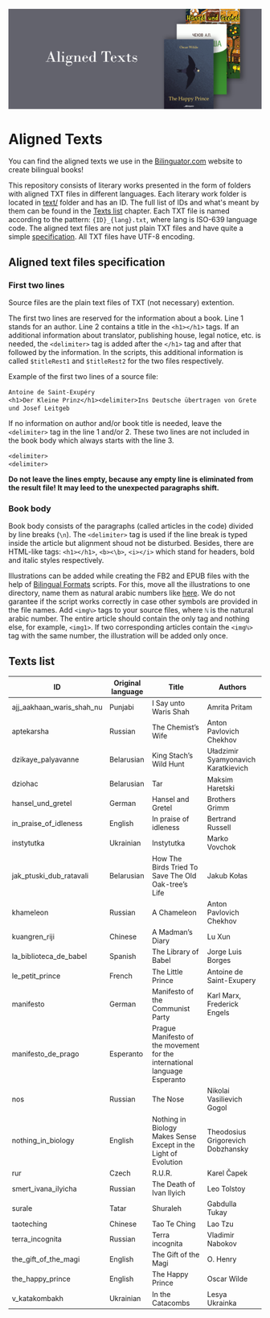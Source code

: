 ![](img/banner.png)

# Aligned Texts

You can find the aligned texts we use in the [Bilinguator.com](https://bilinguator.com/) website to create bilingual books!

This repository consists of literary works presented in the form of folders with aligned TXT files in different languages. Each literary work folder is located in [text/](https://github.com/bilinguator/aligned-texts/tree/main/texts) folder and has an ID. The full list of IDs and what's meant by them can be found in the [Texts list](#texts-list) chapter. Each TXT file is named according to the pattern: `{ID}_{lang}.txt`, where lang is ISO-639 language code. The aligned text files are not just plain TXT files and have quite a simple [specification](#aligned-text-files-specification). All TXT files have UTF-8 encoding.

## Aligned text files specification

### First two lines

Source files are the plain text files of TXT (not necessary) extention.

The first two lines are reserved for the information about a book. Line 1 stands for an author. Line 2 contains a title in the `<h1></h1>` tags. If an additional information about translator, publishing house, legal notice, etc. is needed, the `<delimiter>` tag is added after the `</h1>` tag and after that followed by the information. In the scripts, this additional information is called `$titleRest1` and `$titleRest2` for the two files respectively.

Example of the first two lines of a source file:

```
Antoine de Saint-Exupéry
<h1>Der Kleine Prinz</h1><delimiter>Ins Deutsche übertragen von Grete und Josef Leitgeb
```

If no information on author and/or book title is needed, leave the `<delimiter>` tag in the line 1 and/or 2. These two lines are not included in the book body which always starts with the line 3.

```
<delimiter>
<delimiter>
```

**Do not leave the lines empty, because any empty line is eliminated from the result file! It may leed to the unexpected paragraphs shift.**

### Book body

Book body consists of the paragraphs (called articles in the code) divided by line breaks (`\n`). The `<delimiter>` tag is used if the line break is typed inside the article but alignment shoud not be disturbed. Besides, there are HTML-like tags: `<h1></h1>`, `<b><\b>`, `<i></i>` which stand for headers, bold and italic styles respectively.

Illustrations can be added while creating the FB2 and EPUB files with the help of [Bilingual Formats](https://github.com/bilinguator/bilingual-formats) scripts. For this, move all the illustrations to one directory, name them as natural arabiс numbers like [here](https://github.com/bilinguator/bilingual-formats/tree/main/tests/img). We do not garantee if the script works correctly in case other symbols are provided in the file names. Add `<imgℕ>` tags to your source files, where `ℕ` is the natural arabic number. The entire article should contain the only tag and nothing else, for example, `<img1>`. If two corresponding articles contain the `<imgℕ>` tag with the same number, the illustration will be added only once.

## Texts list

|ID|Original language|Title|Authors|
|---|---|---|---|
|ajj_aakhaan_waris_shah_nu|Punjabi|I Say unto Waris Shah|Amrita Pritam|
|aptekarsha|Russian|The Chemist’s Wife|Anton Pavlovich Chekhov|
|dzikaye_palyavanne|Belarusian|King Stach’s Wild Hunt|Uładzimir Syamyonavich Karatkievich|
|dziohac|Belarusian|Tar|Maksim Haretski|
|hansel_und_gretel|German|Hansel and Gretel|Brothers Grimm|
|in_praise_of_idleness|English|In praise of idleness|Bertrand Russell|
|instytutka|Ukrainian|Instytutka|Marko Vovchok|
|jak_ptuski_dub_ratavali|Belarusian|How The Birds Tried To Save The Old Oak-tree’s Life|Jakub Kołas|
|khameleon|Russian|A Chameleon|Anton Pavlovich Chekhov|
|kuangren_riji|Chinese|A Madman’s Diary|Lu Xun|
|la_biblioteca_de_babel|Spanish|The Library of Babel|Jorge Luis Borges|
|le_petit_prince|French|The Little Prince|Antoine de Saint-Exupery|
|manifesto|German|Manifesto of the Communist Party|Karl Marx, Frederick Engels|
|manifesto_de_prago|Esperanto|Prague Manifesto of the movement for the international language Esperanto||
|nos|Russian|The Nose|Nikolai Vasilievich Gogol|
|nothing_in_biology|English|Nothing in Biology Makes Sense Except in the Light of Evolution|Theodosius Grigorevich Dobzhansky|
|rur|Czech|R.U.R.|Karel Čapek|
|smert_ivana_ilyicha|Russian|The Death of Ivan Ilyich|Leo Tolstoy|
|surale|Tatar|Shuraleh|Gabdulla Tukay|
|taoteching|Chinese|Tao Te Ching|Lao Tzu|
|terra_incognita|Russian|Terra incognita|Vladimir Nabokov|
|the_gift_of_the_magi|English|The Gift of the Magi|O. Henry|
|the_happy_prince|English|The Happy Prince|Oscar Wilde|
|v_katakombakh|Ukrainian|In the Catacombs|Lesya Ukrainka|
